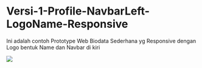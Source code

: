 # Versi-1-Profile-NavbarLeft-LogoName-Responsive
 <p>Ini adalah contoh Prototype Web Biodata Sederhana yg Responsive dengan Logo bentuk Name dan Navbar di kiri</p>
<img src="https://github.com/ahmadsyaifuddin-99/Versi-1-Profile-NavbarLeft-LogoName-Responsive/assets/77381720/83735d32-2754-4e20-9476-158a6424e749">
